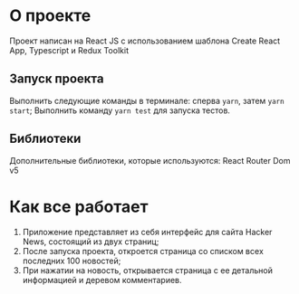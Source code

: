 # О проекте

Проект написан на React JS с использованием шаблона Create React App, Typescript и Redux Toolkit

## Запуск проекта

Выполнить следующие команды в терминале: сперва `yarn`, затем `yarn start`;
Выполнить команду `yarn test` для запуска тестов.

## Библиотеки

Дополнительные библиотеки, которые используются:
React Router Dom v5

# Как все работает

1. Приложение представляет из себя интерфейс для сайта Hacker News, состоящий из двух страниц;
2. После запуска проекта, откроется страница со списком всех последних 100 новостей;
3. При нажатии на новость, открывается страница с ее детальной информацией и деревом комментариев.
